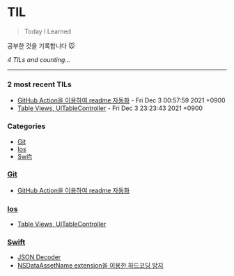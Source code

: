 # TIL
> Today I Learned

공부한 것을 기록합니다 🐭


_4 TILs and counting..._

---

### 2 most recent TILs

- [GitHub Action을 이용하여 readme 자동화](Git/GitHub_Action을_이용하여_readme_자동화.md) - Fri Dec 3 00:57:59 2021 +0900
- [Table Views, UITableController](Ios/Tabel_Views_UITableController.md) - Fri Dec 3 23:23:43 2021 +0900

### Categories

- [Git](#Git)
- [Ios](#Ios)
- [Swift](#Swift)

### [Git](#Git)
- [GitHub Action을 이용하여 readme 자동화](Git/GitHub_Action을_이용하여_readme_자동화.md)

### [Ios](#Ios)
- [Table Views, UITableController](Ios/Tabel_Views_UITableController.md)

### [Swift](#Swift)
- [JSON Decoder](Swift/JSONDecoder.md)
- [NSDataAssetName extension을 이용한 하드코딩 방지](Swift/extension활용하기.md)

[1]: https://simonwillison.net/2020/Apr/20/self-rewriting-readme/
[2]: https://github.com/jbranchaud/til

